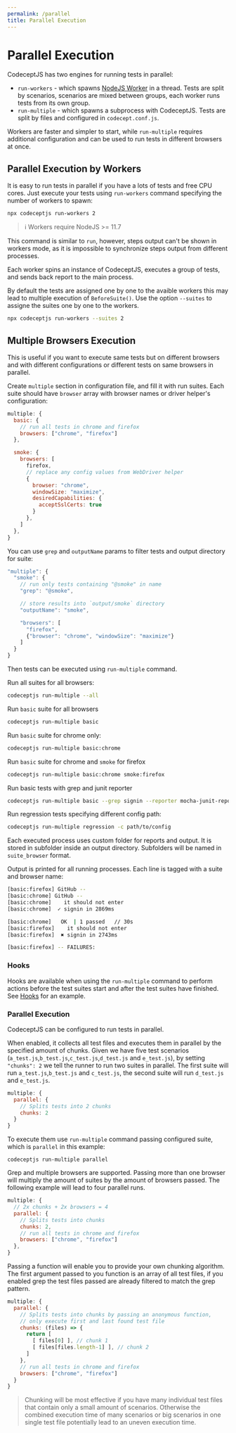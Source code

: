 ```yaml
---
permalink: /parallel
title: Parallel Execution
---
```


# Parallel Execution

CodeceptJS has two engines for running tests in parallel:

* `run-workers` - which spawns [NodeJS Worker](https://nodejs.org/api/worker_threads.html) in a thread. Tests are split by scenarios, scenarios are mixed between groups, each worker runs tests from its own group.
* `run-multiple` - which spawns a subprocess with CodeceptJS. Tests are split by files and configured in `codecept.conf.js`.

Workers are faster and simpler to start, while `run-multiple` requires additional configuration and can be used to run tests in different browsers at once.

## Parallel Execution by Workers

It is easy to run tests in parallel if you have a lots of tests and free CPU cores. Just execute your tests using `run-workers` command specifying the number of workers to spawn:

```
npx codeceptjs run-workers 2
```

> ℹ Workers require NodeJS >= 11.7

This command is similar to `run`, however, steps output can't be shown in workers mode, as it is impossible to synchronize steps output from different processes.

Each worker spins an instance of CodeceptJS, executes a group of tests, and sends back report to the main process.

By default the tests are assigned one by one to the avaible workers this may lead to multiple execution of `BeforeSuite()`. Use the option `--suites` to assigne the suites one by one to the workers.

```sh
npx codeceptjs run-workers --suites 2
```


## Multiple Browsers Execution

This is useful if you want to execute same tests but on different browsers and with different configurations or different tests on same browsers in parallel.

Create `multiple` section in configuration file, and fill it with run suites. Each suite should have `browser` array with browser names or driver helper's configuration:
```js
multiple: {
  basic: {
    // run all tests in chrome and firefox
    browsers: ["chrome", "firefox"]
  },

  smoke: {
    browsers: [
      firefox,
      // replace any config values from WebDriver helper
      {
        browser: "chrome",
        windowSize: "maximize",
        desiredCapabilities: {
          acceptSslCerts: true
        }
      },
    ]
  },
}
```

You can use `grep` and `outputName` params to filter tests and output directory for suite:
```js
"multiple": {
  "smoke": {
    // run only tests containing "@smoke" in name
    "grep": "@smoke",

    // store results into `output/smoke` directory
    "outputName": "smoke",

    "browsers": [
      "firefox",
      {"browser": "chrome", "windowSize": "maximize"}
    ]
  }
}
```

Then tests can be executed using `run-multiple` command.

Run all suites for all browsers:

```sh
codeceptjs run-multiple --all
```

Run `basic` suite for all browsers

```sh
codeceptjs run-multiple basic
```

Run `basic` suite for chrome only:

```sh
codeceptjs run-multiple basic:chrome
```

Run `basic` suite for chrome and `smoke` for firefox

```sh
codeceptjs run-multiple basic:chrome smoke:firefox
```

Run basic tests with grep and junit reporter

```sh
codeceptjs run-multiple basic --grep signin --reporter mocha-junit-reporter
```

Run regression tests specifying different config path:

```sh
codeceptjs run-multiple regression -c path/to/config
```

Each executed process uses custom folder for reports and output. It is stored in subfolder inside an output directory. Subfolders will be named in `suite_browser` format.

Output is printed for all running processes. Each line is tagged with a suite and browser name:

```sh
[basic:firefox] GitHub --
[basic:chrome] GitHub --
[basic:chrome]    it should not enter
[basic:chrome]  ✓ signin in 2869ms

[basic:chrome]   OK  | 1 passed   // 30s
[basic:firefox]    it should not enter
[basic:firefox]  ✖ signin in 2743ms

[basic:firefox] -- FAILURES:
```

### Hooks

Hooks are available when using the `run-multiple` command to perform actions before the test suites start and after the test suites have finished. See [Hooks](/hooks/#bootstrap-teardown) for an example.


### Parallel Execution

CodeceptJS can be configured to run tests in parallel.

When enabled, it collects all test files and executes them in parallel by the specified amount of chunks. Given we have five test scenarios (`a_test.js`,`b_test.js`,`c_test.js`,`d_test.js` and `e_test.js`), by setting `"chunks": 2` we tell the runner to run two suites in parallel. The first suite will run `a_test.js`,`b_test.js` and `c_test.js`, the second suite will run `d_test.js` and `e_test.js`.


```js
multiple: {
  parallel: {
    // Splits tests into 2 chunks
    chunks: 2
  }
}
```

To execute them use `run-multiple` command passing configured suite, which is `parallel` in this example:

```
codeceptjs run-multiple parallel
```

Grep and multiple browsers are supported. Passing more than one browser will multiply the amount of suites by the amount of browsers passed. The following example will lead to four parallel runs.

```js
multiple: {
  // 2x chunks + 2x browsers = 4
  parallel: {
    // Splits tests into chunks
    chunks: 2,
    // run all tests in chrome and firefox
    browsers: ["chrome", "firefox"]
  },
}
```

Passing a function will enable you to provide your own chunking algorithm. The first argument passed to you function is an array of all test files, if you enabled grep the test files passed are already filtered to match the grep pattern.

```js
multiple: {
  parallel: {
    // Splits tests into chunks by passing an anonymous function,
    // only execute first and last found test file
    chunks: (files) => {
      return [
        [ files[0] ], // chunk 1
        [ files[files.length-1] ], // chunk 2
      ]
    },
    // run all tests in chrome and firefox
    browsers: ["chrome", "firefox"]
  }
}
```

> Chunking will be most effective if you have many individual test files that contain only a small amount of scenarios. Otherwise the combined execution time of many scenarios or big scenarios in one single test file potentially lead to an uneven execution time.
